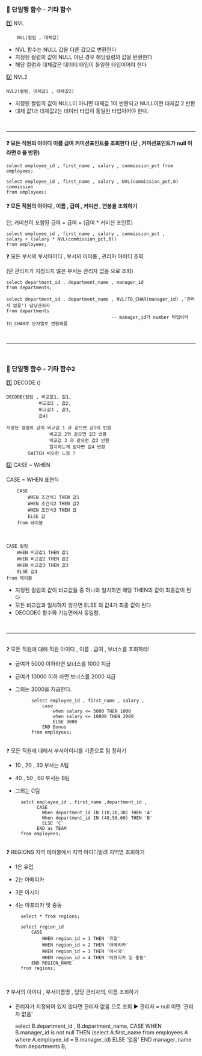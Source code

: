 ### 🔸 단일행 함수 - 기타 함수

1️⃣ NVL

        NVL(컬럼 , 대체값)

- NVL 함수는 NULL 값을 다른 값으로 변환한다
- 지정된 컬럼의 값이 NULL 아닌 경우 해당컬럼의 값을 반환한다
- 해당 컬럼과 대체값은 데이터 타입이 동일한 타입이어야 한다

2️⃣ NVL2

    NVL2(컬럼, 대체값1 , 대체값2)

- 지정된 컬럼의 값이 NULL이 아니면 대체값 1이 반환되고 NULL이면 대체값 2 반환
- 대체 값1과 대체값2는 데이터 타입이 동일한 타입이어야 한다.

<br>

---

#### ❓ 모든 직원의 아이디 이름 급여 커미션포인트를 조회한다 (단 , 커미션포인트가 null 이라면 0 을 반환)

    select employee_id , first_name , salary , commission_pct from employees;
    
    select employee_id , first_name , salary , NVL(commission_pct,0) commission
    from employees;

#### ❓ 모든 직원의 아이디 , 이름 , 급여 , 커미션 , 연봉을 조회하기

단, 커미션이 포함된 급여 = 급여 + (급여 * 커미션 포인트)

    select employee_id , first_name , salary , commission_pct ,
    salary + (salary * NVL(commission_pct,0))
    from employees;

❓ 모든 부서의 부서아이디 , 부서의 이이름 , 관리자 아이디 조회

(단 관리자가 지정되지 않은 부서는 관리자 없음 으로 조회)

    select department_id , department_name , manager_id
    from departments;
    
    select department_id , department_name , NVL(TO_CHAR(manager_id) ,'관리자 없음') 담당관리자
    from departments
                                           -- manager_id가 number 타입이라 TO_CHAR로 문자열로 변환해줌

<br>

-------------
<br>

### 🔸 단일행 함수 - 기타 함수2

1️⃣ DECODE ()

    DECODE(컬럼 , 비교값1, 값1,
                비교값2 , 값2,  
                비교값3 , 값3,
                값4)

    지정된 컬럼의 값이 비교값 1 과 같으면 값1이 반환
                    비교값 2와 같으면 값2 반환
                    비교값 3 과 같으면 값3 반환
                    일치하는게 없다면 값4 반환
            SWITCH 비슷한 느낌 ?

2️⃣ CASE ~ WHEN

CASE ~ WHEN 표현식

        CASE 
            WHEN 조건식1 THEN 값1
            WHEN 조건식2 THEN 값2
            WHEN 조건식3 THEN 값
            ELSE 값
        from 테이블

<br>    

    CASE 컬럼 
        WHEN 비교값1 THEN 값1
        WHEN 비교값2 THEN 값2
        WHEN 비교값3 THEN 값3
        ELSE 값4
    from 테이블

* 지정된 컬럼의 값이 비교값들 중 하나와 일치하면 해당 THEN의 값이 최종값이 된다
* 모든 비교값과 일치하지 않으면 ELSE 의 값4가 최종 값이 된다
* DECODE() 함수와 기능면에서 동일함.

<br>

------
<br>
❓ 모든 직원에 대해 직원 아이디 , 이름 , 급여 , 보너스를 조회하라!

- 급여가 5000 이하라면 보너스를 1000 지급
- 급여가 10000 이하 라면 보너스를 2000 지급
- 그외는 3000을 지급한다.

            select employee_id , first_name , salary , 
                case
                    when salary <= 5000 THEN 1000
                    when salary <= 10000 THEN 2000
                    ELSE 3000
                END Bonus
            from employees;

<br>
❓ 모든 직원에 대해서 부서아이디를 기준으로 팀 정하기

- 10 , 20 , 30 부서는 A팀
- 40 , 50 , 60 부서는 B팀
- 그외는 C팀

        selct employee_id , first_name ,department_id , 
              CASE 
                When department_id IN (10,20,30) THEN 'A'
                When department_id IN (40,50,60) THEN 'B'
                ELSE 'C'
              END as TEAM
        from employees;

<br>
❓ REGIONS 지역 테이블에서 지역 아이디빌려 지역명 조회하기

- 1은 유럽
- 2는 아메리카
- 3은 아시아
- 4는 아프리카 및 중동

        select * from regions;

        select region_id 
            CASE 
                WHEN region_id = 1 THEN '유럽'
                WHEN region_id = 2 THEN '아메리카'
                WHEN region_id = 3 THEN '아시아'
                WHEN region_id = 4 THEN '아프리카 및 중동'
            END REGION_NAME
        from regions;

<br>

❓ 부서의 아이디 , 부서이름명 , 담당 관리자의, 이름 조회하기

- 관리자가 지정되어 있지 않다면 관리자 없음 으로 조회
  ▶ 관리자 = null 이면 '관리자 없음'

    select B.department_id , B.department_name,
         CASE
             WHEN B.manager_id is not null THEN (select A.first_name
                                                 from employees A
                                                 where A.employee_id = B.manager_id)
             ELSE '없음'
          END manager_name
    from departments B;